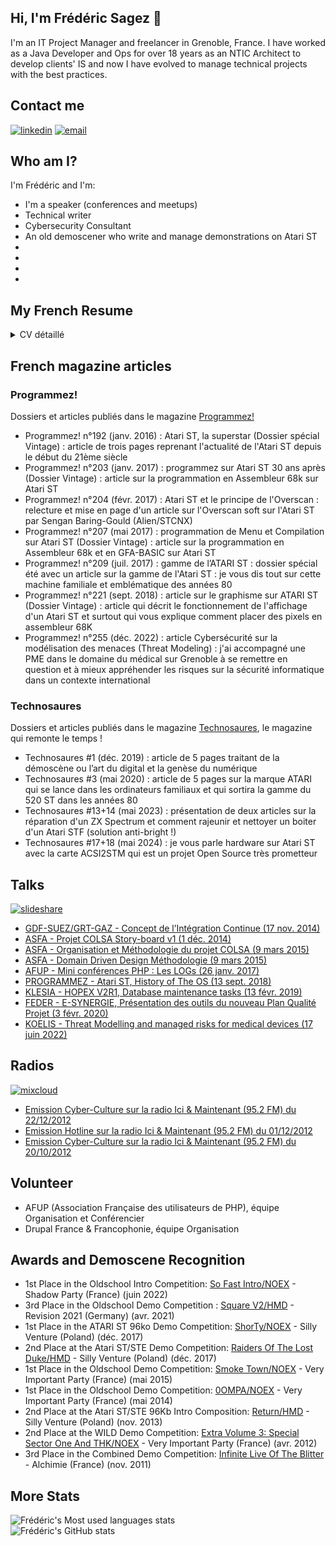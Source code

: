 <!-- update README.md-->
## Hi, I'm Frédéric Sagez 👋

I'm an IT Project Manager and freelancer in Grenoble, France. I have worked as a Java Developer and Ops for over 18 years as an NTIC Architect to develop clients' IS and now I have evolved to manage technical projects with the best practices.

## Contact me

[![linkedin](https://img.shields.io/badge/linkedin--lightgrey?style=social&logo=linkedin)](https://www.linkedin.com/in/fsagez/)
[![email](https://img.shields.io/badge/email--lightgrey?style=social&logo=gmail)](mailto:s.fsagez@gmail.com)

## Who am I?

I'm Frédéric and I'm:

* I'm a speaker (conferences and meetups)
* Technical writer
* Cybersecurity Consultant
* An old demoscener who write and manage demonstrations on Atari ST
* 
* 
* 
* 


## My French Resume
<details>
    <summary>
        CV détaillé
    </summary>

## EXPERIENCE PROFESSIONNELLE
### 2023 – Ajourd'hui | Freelance
Gestion de l'intégration et de la migration sur une nouvelle plateforme de l'ensemble des services et activités du Legacy d’une entité dans le domaine de la finance internationale 

### 2022 à 2023 | Senior Project Coordinator | ATOS WORLDGRID
Garant de l'efficacité dans l'organisation des différents aspects liés aux projets Smart Metering (Roadmaps, planning, tableaux de bord, support de formation et communication) 

### 2021 – 2022 | Consultant IT | AGAP2 IT
#### KOELIS : Elaboration de la stratégie de cyber sécurité qui suit les recommandations de la F.D.A. et la M.D.C.G dans le cadre IEC 62304 
#### ECONOCOM : Pilotage de projets de façon opérationnelle, suivit du respect du planning, des délais et proposition d’amélioration continue dans le cadre de la livraison de solutions informatiques dans le Centre de Service de Grenoble 

### 2019 – 2020 | Release Project Manager | AXYUS
#### FEDER : Etude des besoins de maintenance évolutive, production et suivi du plan de qualité du portail eSynergie de demande et de suivi des subventions européennes tout en optimisant les processus de compilation et de Builds avec l’équipe DevOps 

### 2018 – 2019 | Architecte d'Entreprise | MEGA International
Méthodologie, installation, formation et organisation autour de l'utilisation d’un référentiel d’Architecture d'Entreprise

## FORMATION
### 2024 –  Google Cybersecurity Certificat Professionnel – Coursera (Certification en ligne)
Coursera certifies their successful completion of Google Cybersécurité Google Specialization  (Id CKNWHANYXRF5) 

### 1997 – DUT Informatique – IUT de Vélizy Sciences et technologies (78)
Diplôme d’informatique d'ingénierie informatique

### 1993 – Baccalauréat F2 – Lycée Général et Technologique Émilie de Breteuil (78)
Filière Technologie, technicien d'électronique industrielle

### LANGUES
🇫🇷 🇬🇧
</details>

## French magazine articles

### Programmez!
Dossiers et articles publiés dans le magazine [Programmez!](https://github.com/NoExtra-Team/Magazine-Programmez)

* Programmez! n°192 (janv. 2016) : Atari ST, la superstar (Dossier spécial Vintage) : article de trois pages reprenant l'actualité de l'Atari ST depuis le début du 21ème siècle
* Programmez! n°203 (janv. 2017) : programmez sur Atari ST 30 ans après (Dossier Vintage) : article sur la programmation en Assembleur 68k sur Atari ST
* Programmez! n°204 (févr. 2017) : Atari ST et le principe de l'Overscan : relecture et mise en page d'un article sur l'Overscan soft sur l'Atari ST par Sengan Baring-Gould (Alien/STCNX)
* Programmez! n°207 (mai 2017) : programmation de Menu et Compilation sur Atari ST (Dossier Vintage) : article sur la programmation en Assembleur 68k et en GFA-BASIC sur Atari ST
* Programmez! n°209 (juil. 2017) : gamme de l’ATARI ST : dossier spécial été avec un article sur la gamme de l'Atari ST : je vous dis tout sur cette machine familiale et emblématique des années 80
* Programmez! n°221 (sept. 2018) : article sur le graphisme sur ATARI ST (Dossier Vintage) : article qui décrit le fonctionnement de l'affichage d'un Atari ST et surtout qui vous explique comment placer des pixels en assembleur 68K
* Programmez! n°255 (déc. 2022) : article Cybersécurité sur la modélisation des menaces (Threat Modeling) : j'ai accompagné une PME dans le domaine du médical sur Grenoble à se remettre en question et à mieux appréhender les risques sur la sécurité informatique dans un contexte international

### Technosaures
Dossiers et articles publiés dans le magazine [Technosaures](https://github.com/NoExtra-Team/Magazine-Technosaures), le magazine qui remonte le temps !

* Technosaures #1 (déc. 2019) : article de 5 pages traitant de la démoscène ou l’art du digital et la genèse du numérique
* Technosaures #3 (mai 2020) : article de 5 pages sur la marque ATARI qui se lance dans les ordinateurs familiaux et qui sortira la gamme du 520 ST dans les années 80
* Technosaures #13+14 (mai 2023) : présentation de deux articles sur la réparation d'un ZX Spectrum et comment rajeunir et nettoyer un boiter d'un Atari STF (solution anti-bright !)
* Technosaures #17+18 (mai 2024) : je vous parle hardware sur Atari ST avec la carte ACSI2STM qui est un projet Open Source très prometteur

## Talks

[![slideshare](https://img.shields.io/badge/slideshare--lightgrey?style=social&logo=slideshare)](https://fr.slideshare.net/fredericsagez)

* [GDF-SUEZ/GRT-GAZ - Concept de l’Intégration Continue (17 nov. 2014)](https://fr.slideshare.net/slideshow/concept-de-lintgration-continue-fsav12-fr/41660160)
* [ASFA - Projet COLSA Story-board v1 (1 déc. 2014)](https://fr.slideshare.net/slideshow/asfa-colsa-prsentation-storyboard-v1-28082014-fr-v10/42224988)
* [ASFA - Organisation et Méthodologie du projet COLSA (9 mars 2015)](https://fr.slideshare.net/slideshow/asfa-mthodologie-organisation/45618572)
* [ASFA - Domain Driven Design Méthodologie (9 mars 2015)](https://fr.slideshare.net/slideshow/asfa-mthodologie-ddd-18042014-frv10/45619193)
* [AFUP - Mini conférences PHP : Les LOGs (26 janv. 2017)](https://fr.slideshare.net/slideshow/afup-mini-confrences-php-les-logs/71424655)
* [PROGRAMMEZ - Atari ST, History of The OS (13 sept. 2018)](https://fr.slideshare.net/slideshow/atari-st-history-of-the-os/114254750)
* [KLESIA - HOPEX V2R1, Database maintenance tasks (13 févr. 2019)](https://fr.slideshare.net/fredericsagez/hopex-v2r1-database-maintenance-tasks)
* [FEDER - E-SYNERGIE, Présentation des outils du nouveau Plan Qualité Projet (3 févr. 2020)](https://fr.slideshare.net/slideshow/crr-esynergie-prsentation-des-outils-du-nouveau-plan-qualit-projet/226803254)
* [KOELIS - Threat Modelling and managed risks for medical devices (17 juin 2022)](https://fr.slideshare.net/slideshow/threat-modeling-and-managed-risks-for-medical-devices/252005626)

## Radios

[![mixcloud](https://img.shields.io/badge/mixcloud--lightgrey?style=social&logo=mixcloud)](https://www.mixcloud.com/fredericsagez/)

* [Emission Cyber-Culture sur la radio Ici & Maintenant (95.2 FM) du 22/12/2012](https://www.mixcloud.com/fredericsagez/emission-cyber-culture-sur-la-radio-ici-maintenant-952-fm-du-22122012/)
* [Emission Hotline sur la radio Ici & Maintenant (95.2 FM) du 01/12/2012](https://www.mixcloud.com/fredericsagez/emission-hotline-sur-la-radio-ici-maintenant-952-fm-du-01122012/)
* [Emission Cyber-Culture sur la radio Ici & Maintenant (95.2 FM) du 20/10/2012](https://www.mixcloud.com/fredericsagez/emission-cyber-culture-sur-la-radio-ici-maintenant-952-fm-du-20102012/)

## Volunteer

* AFUP (Association Française des utilisateurs de PHP), équipe Organisation et Conférencier
* Drupal France & Francophonie, équipe Organisation

## Awards and Demoscene Recognition

* 1st Place in the Oldschool Intro Competition: [So Fast Intro/NOEX](https://demozoo.org/parties/4380/#competition_17114) - Shadow Party (France) (juin 2022)
* 3rd Place in the Oldschool Demo Competition : [Square V2/HMD](https://demozoo.org/parties/4191/#competition_16408) - Revision 2021 (Germany) (avr. 2021)
* 1st Place in the ATARI ST 96ko Demo Competition: [ShorTy/NOEX](https://demozoo.org/parties/3173/#competition_13983) - Silly Venture (Poland) (déc. 2017)
* 2nd Place at the Atari ST/STE Demo Competition: [Raiders Of The Lost Duke/HMD](https://demozoo.org/parties/3173/#competition_13984) - Silly Venture (Poland) (déc. 2017)
* 1st Place in the Oldschool Demo Competition: [Smoke Town/NOEX](https://demozoo.org/parties/2529/#competition_11550) - Very Important Party (France) (mai 2015)
* 1st Place in the Oldschool Demo Competition: [0OMPA/NOEX](https://demozoo.org/parties/2001/#competition_10422) - Very Important Party (France) (mai 2014)
* 2nd Place at the Atari ST/STE 96Kb Intro Composition: [Return/HMD](https://demozoo.org/parties/1486/#competition_9650) - Silly Venture (Poland) (nov. 2013)
* 2nd Place at the WILD Demo Competition: [Extra Volume 3: Special Sector One And THK/NOEX](https://demozoo.org/parties/1360/#competition_2737) - Very Important Party (France) (avr. 2012)
* 3rd Place in the Combined Demo Competition: [Infinite Live Of The Blitter](https://demozoo.org/parties/1884/#competition_7754) - Alchimie (France) (nov. 2011)

## More Stats
![Frédéric's Most used languages stats](https://github-readme-stats.vercel.app/api/top-langs/?username=NoExtra-Team&theme=radical&hide_langs_below=8)
</br>
![Frédéric's GitHub stats](https://github-readme-stats.vercel.app/api?username=NoExtra-Team&show_icons=true&theme=radical&count_private=true)
</br>

